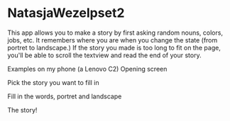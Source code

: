 # NatasjaWezelpset2

This app allows you to make a story by first asking random nouns, colors, jobs, etc. It remembers where you are when you change the state (from portret to landscape.) If the story you made is too long to fit on the page, you'll be able to scroll the textview and read the end of your story.


Examples on my phone (a Lenovo C2)
Opening screen

Pick the story you want to fill in

Fill in the words, portret and landscape

The story!
